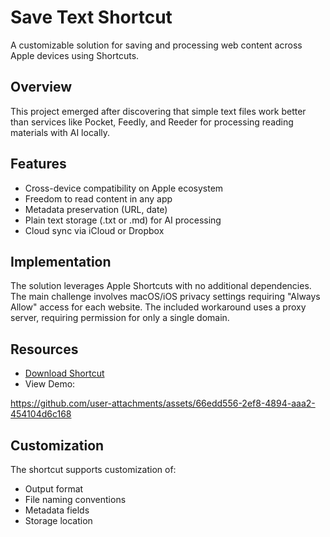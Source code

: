 # Save Text Shortcut

A customizable solution for saving and processing web content across Apple devices using Shortcuts.

## Overview

This project emerged after discovering that simple text files work better than services like Pocket, Feedly, and Reeder for processing reading materials with AI locally.

## Features

* Cross-device compatibility on Apple ecosystem
* Freedom to read content in any app
* Metadata preservation (URL, date)
* Plain text storage (.txt or .md) for AI processing
* Cloud sync via iCloud or Dropbox

## Implementation

The solution leverages Apple Shortcuts with no additional dependencies. The main challenge involves macOS/iOS privacy settings requiring "Always Allow" access for each website. The included workaround uses a proxy server, requiring permission for only a single domain.

## Resources

* [Download Shortcut](LINK)
* View Demo:

https://github.com/user-attachments/assets/66edd556-2ef8-4894-aaa2-454104d6c168

## Customization

The shortcut supports customization of:
* Output format
* File naming conventions
* Metadata fields
* Storage location